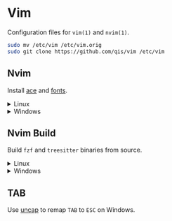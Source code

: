 # Vim
Configuration files for `vim(1)` and `nvim(1)`.

```sh
sudo mv /etc/vim /etc/vim.orig
sudo git clone https://github.com/qis/vim /etc/vim
```

## Nvim
Install [ace](https://github.com/qis/ace) and [fonts](https://github.com/qis/fonts).

<details>
<summary>Linux</summary>

```sh
# Install tools.
sudo apt install -y --no-install-recommends \
  nodejs npm python3 python3-pip fd-find ripgrep

# Configure npm.
npm config set prefix ~/.npm
sudo tee /etc/profile.d/npm.sh >/dev/null <<'EOF'
export PATH="${PATH}:${HOME}/.npm/bin"
EOF
sudo chmod 0755 /etc/profile.d/npm.sh
. /etc/profile.d/npm.sh

# Install NPM packages.
npm install -g typescript typescript-language-server eslint prettier terser
npm install -g rollup @rollup/plugin-typescript rollup-plugin-terser
npm install -g rollup-plugin-serve rollup-plugin-livereload neovim

# Install PIP packages.
pip install neovim

# Install nvim(1).
make -C /opt/ace dev

# Install config.
git clone --recursive https://github.com/qis/vim ~/.config/nvim

# Install fzf and treesitter binaries.
curl -L https://github.com/qis/vim/releases/download/1.0.0/nvim-lib-linux.tar.gz -o nvim-lib.tar.gz
tar xf nvim-lib.tar.gz -C ~/.config/nvim

# Register nvim.
sudo tee /etc/profile.d/nvim.sh >/dev/null <<'EOF'
export PATH="/opt/ace/dev/bin:${PATH}"
EOF
sudo chmod 0755 /etc/profile.d/nvim.sh
. /etc/profile.d/nvim.sh
```

</details>

<details>
<summary>Windows</summary>

Install dependencies.

* [Node.js][njs]
* [Python 3][py3]
* [Chocolatey][cho]

Install dependencies in `Windows PowerShell (Admin)`.

```ps1
# Install tools.
choco install fd ripgrep

# Install NPM packages.
npm install -g typescript typescript-language-server eslint prettier terser
npm install -g rollup @rollup/plugin-typescript rollup-plugin-terser
npm install -g rollup-plugin-serve rollup-plugin-livereload neovim

# Install PIP packages.
pip install neovim
```

Install `nvim(1)` in `Command Prompt`.

```sh
make -C C:/Ace dev
```

Install config.

```cmd
git clone --recursive https://github.com/qis/vim %LocalAppData%\nvim
```

Install `fzf` and `treesitter` binaries.

```cmd
curl -L https://github.com/qis/vim/releases/download/1.0.0/nvim-lib-windows.tar.gz -o nvim-lib.tar.gz
tar xf nvim-lib.tar.gz -C %LocalAppData%\nvim
```

Execute `C:\Ace\src\nvim.cmd` to add `nvim-qt.exe` to the Explorer context menu.

Execute `C:\Ace\src\nvim.ps1` to associate file extensions with `nvim-qt.exe`.

</details>

## Nvim Build
Build `fzf` and `treesitter` binaries from source.

<details>
<summary>Linux</summary>

```sh
# Rename shared libc++ library.
mv /opt/ace/sys/x86_64-pc-linux-gnu/lib/libc++.so \
   /opt/ace/sys/x86_64-pc-linux-gnu/lib/libc++.so.orig

# Install telescope fzf plugin.
cd ~/.config/nvim/pack/plugins/opt/telescope-fzf-native
cmake -B build -DCMAKE_BUILD_TYPE=Release
cmake --build build --config Release
cmake --install build --prefix build
cmake -E rename build/libfzf.so libfzf.so
cmake -E remove_directory build
cmake -E make_directory build
cmake -E rename libfzf.so build/libfzf.so

# Install treesitter libraries.
nvim
```

```
:TSInstall c
:TSInstall cpp
:TSInstall lua
:TSInstall javascript
:TSInstall typescript
```

```sh
# Restore shared libc++ library.
mv /opt/ace/sys/x86_64-pc-linux-gnu/lib/libc++.so.orig \
   /opt/ace/sys/x86_64-pc-linux-gnu/lib/libc++.so
```

</details>

<details>
<summary>Windows</summary>

Install [Visual Studio 2022][vsc] and select the "**Desktop development with C++**"
package in the left pane. Remove all default selections in the right pane except:
- "**MSVC v143 - VS 2022 C++ x64/x86 build tools**" (default)
- "**C++ ATL for latest v143 build tools**" (default)
- "**Windows 11 SDK**" (latest version)

Install dependencies in `x64 Native Tools Command Prompt for VS 2022`.

```cmd
rem Install telescope fzf plugin.
cd %LocalAppData%\nvim\pack\plugins\opt\telescope-fzf-native
cmake -B build -DCMAKE_BUILD_TYPE=Release
cmake --build build --config Release
cmake --install build --prefix build
cmake -E rename build/libfzf.dll libfzf.dll
cmake -E remove_directory build
cmake -E make_directory build
cmake -E rename libfzf.dll build/libfzf.dll

rem Install treesitter libraries.
nvim
```

```
:TSInstall c
:TSInstall cpp
:TSInstall lua
:TSInstall javascript
:TSInstall typescript
```

</details>

<!--
## Plugins
* <https://github.com/tpope/vim-commentary> (v1.3, patched)
* <https://github.com/tpope/vim-fugitive> (v3.7)
* <https://github.com/chr4/nginx.vim> (HEAD)
-->

## TAB
Use [uncap](https://github.com/susam/uncap) to remap `TAB` to `ESC` on Windows.

[njs]: https://nodejs.org/
[py3]: https://www.python.org/downloads/windows/
[cho]: https://chocolatey.org/
[vsc]: https://visualstudio.microsoft.com/downloads/
